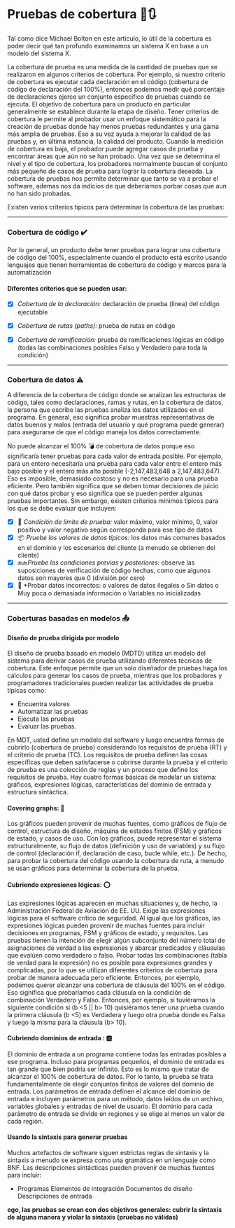 # Pruebas de cobertura 👾🔃

Tal como dice Michael Bolton en este artículo, lo útil de la cobertura es poder decir qué tan profundo examinamos un sistema X en base a un modelo del sistema X.

La cobertura de prueba es una medida de la cantidad de pruebas que se realizaron en algunos criterios de cobertura. Por ejemplo, si nuestro criterio de cobertura es ejecutar cada declaración en el código (cobertura de código de declaración del 100%), entonces podemos medir qué porcentaje de declaraciones ejerce un conjunto específico de pruebas cuando se ejecuta. El objetivo de cobertura para un producto en particular generalmente se establece durante la etapa de diseño.
Tener criterios de cobertura le permite al probador usar un enfoque sistemático para la creación de pruebas donde hay menos pruebas redundantes y una gama más amplia de pruebas. Eso a su vez ayuda a mejorar la calidad de las pruebas y, en última instancia, la calidad del producto. Cuando la medición de cobertura es baja, el probador puede agregar casos de prueba y encontrar áreas que aún no se han probado. Una vez que se determina el nivel y el tipo de cobertura, los probadores normalmente buscan el conjunto más pequeño de casos de prueba para lograr la cobertura deseada.
La cobertura de pruebas nos permite determinar que tanto se va a probar el software, ademas nos da indicios de que deberiamos porbar cosas que aun no han sido probadas.

Existen varios criterios tipicos para determinar la cobertura de las pruebas:
***
### Cobertura de código ✔️

Por lo general, un producto debe tener pruebas para lograr una cobertura de código del 100%, especialmente cuando el producto está escrito usando lenguajes que tienen herramientas de cobertura de código y marcos para la automatización

#### Diferentes criterios que se pueden usar:

- [x] *Cobertura de la declaración:* declaración de prueba (línea) del código ejecutable
- [x] *Cobertura de rutas (paths):* prueba de rutas en código 
- [x] *Cobertura de ramificación:* prueba de ramificaciones lógicas en código (todas las combinaciones posibles Falso y Verdadero para toda la condición)


***
### Cobertura de datos ⚠️

A diferencia de la cobertura de código donde se analizan las estructuras de código, tales como declaraciones, ramas y rutas, en la cobertura de datos, la persona que escribe las pruebas analiza los datos utilizados en el programa. En general, eso significa probar muestras representativas de datos buenos y malos (entrada del usuario y qué programa puede generar) para asegurarse de que el código maneja los datos correctamente.

No puede alcanzar el 100% 💣 de cobertura de datos porque eso significaría tener pruebas para cada valor de entrada posible. Por ejemplo, para un entero necesitaría una prueba para cada valor entre el entero más bajo posible y el entero más alto posible (-2,147,483,648 a 2,147,483,647). Eso es imposible, demasiado costoso y no es necesario para una prueba eficiente. Pero también significa que se deben tomar decisiones de juicio con qué datos probar y eso significa que se pueden perder algunas pruebas importantes. Sin embargo, existen criterios mínimos típicos para los que se debe evaluar que incluyen:

- [x] 🔮 *Condición de límite de prueba:* valor máximo, valor mínimo, 0, valor positivo y valor negativo según corresponda para ese tipo de datos
- [x] 📦 *Pruebe los valores de datos típicos:* los datos más comunes basados en el dominio y los escenarios del cliente (a menudo se obtienen del cliente)
- [x] 🔚🔙*Pruebe las condiciones previas y posteriores:* observe las suposiciones de verificación de código hechas, como que algunos datos son mayores que 0 (división por cero)
- [x] 🚫 *Probar datos incorrectos: o valores de datos ilegales o Sin datos o Muy poca o demasiada información o Variables no inicializadas

****
### Coberturas basadas en modelos 📤

#### Diseño de prueba dirigida por modelo

El diseño de prueba basado en modelo (MDTD) utiliza un modelo del sistema para derivar casos de prueba utilizando diferentes técnicas de cobertura. Este enfoque permite que un solo diseñador de pruebas haga los cálculos para generar los casos de prueba, mientras que los probadores y programadores tradicionales pueden realizar las actividades de prueba típicas como:
 
  - Encuentra valores 
  - Automatizar las pruebas
  - Ejecuta las pruebas 
  - Evaluar las pruebas.
  
  En MDT, usted define un modelo del software y luego encuentra formas de cubrirlo (cobertura de prueba) considerando los requisitos de prueba (RT) y el criterio de prueba (TC). Los requisitos de prueba definen las cosas específicas que deben satisfacerse o cubrirse durante la prueba y el criterio de prueba es una colección de reglas y un proceso que define los requisitos de prueba. Hay cuatro formas básicas de modelar un sistema: gráficos, expresiones lógicas, características del dominio de entrada y estructura sintáctica.

####  Covering graphs: 🔺

Los gráficos pueden provenir de muchas fuentes, como gráficos de flujo de control, estructura de diseño, máquina de estados finitos (FSM) y gráficos de estado, y casos de uso. Con los gráficos, puede representar el sistema estructuralmente, su flujo de datos (definición y uso de variables) y su flujo de control (declaración if, declaración de caso, bucle while, etc.). De hecho, para probar la cobertura del código usando la cobertura de ruta, a menudo se usan gráficos para determinar la cobertura de la prueba.

#### Cubriendo expresiones lógicas: ⭕️

Las expresiones lógicas aparecen en muchas situaciones y, de hecho, la Administración Federal de Aviación de EE. UU. Exige las expresiones lógicas para el software crítico de seguridad. Al igual que los gráficos, las expresiones lógicas pueden provenir de muchas fuentes para incluir decisiones en programas, FSM y gráficos de estado, y requisitos. Las pruebas tienen la intención de elegir algún subconjunto del número total de asignaciones de verdad a las expresiones y abarcar predicados y cláusulas que evalúen como verdadero o falso. Probar todas las combinaciones (tabla de verdad para la expresión) no es posible para expresiones grandes y complicadas, por lo que se utilizan diferentes criterios de cobertura para probar de manera adecuada pero eficiente.
Entonces, por ejemplo, podemos querer alcanzar una cobertura de cláusula del 100% en el código. Eso significa que probaríamos cada cláusula en la condición de combinación Verdadero y Falso. Entonces, por ejemplo, si tuviéramos la siguiente condición si (b <5 || b> 10) quisiéramos tener una prueba cuando la primera cláusula (b <5) es Verdadera y luego otra prueba donde es Falsa y luego la misma para la cláusula (b> 10).

#### Cubriendo dominios de entrada : 🆎

El dominio de entrada a un programa contiene todas las entradas posibles a ese programa. Incluso para programas pequeños, el dominio de entrada es tan grande que bien podría ser infinito. Esto es lo mismo que tratar de alcanzar el 100% de cobertura de datos. Por lo tanto, la prueba se trata fundamentalmente de elegir conjuntos finitos de valores del dominio de entrada. Los parámetros de entrada definen el alcance del dominio de entrada e incluyen parámetros para un método, datos leídos de un archivo, variables globales y entradas de nivel de usuario. El dominio para cada parámetro de entrada se divide en regiones y se elige al menos un valor de cada región.

#### Usando la sintaxis para generar pruebas

Muchos artefactos de software siguen estrictas reglas de sintaxis y la sintaxis a menudo se expresa como una gramática en un lenguaje como BNF. Las descripciones sintácticas pueden provenir de muchas fuentes para incluir:

 -  Programas
Elementos de integración
Documentos de diseño
Descripciones de entrada

**ego, las pruebas se crean con dos objetivos generales: cubrir la sintaxis de alguna manera y violar la sintaxis (pruebas no válidas)**
